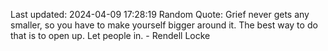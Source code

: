 Last updated: 2024-04-09 17:28:19
Random Quote: Grief never gets any smaller, so you have to make yourself bigger around it. The best way to do that is to open up. Let people in. - Rendell Locke